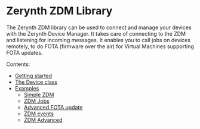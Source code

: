 # Zerynth ZDM Library

The Zerynth ZDM library can be used to connect and manage your devices with the Zerynth Device Manager. It takes care of connecting to the ZDM and listening for incoming messages. It enables you to call jobs on devices remotely, to do FOTA (firmware over the air) for Virtual Machines supporting FOTA updates.

Contents:


* [Getting started](/latest/reference/libs/zerynth/zdm/docs/zdm/)
* [The Device class](/latest/reference/libs/zerynth/zdm/docs/zdm/#the-device-class)
* [Examples](/latest/reference/libs/zerynth/zdm/docs/examples/)
    * [Simple ZDM](/latest/reference/libs/zerynth/zdm/docs/examples/#simple-zdm)
    * [ZDM Jobs](/latest/reference/libs/zerynth/zdm/docs/examples/#zdm-jobs)
    * [Advanced FOTA update](/latest/reference/libs/zerynth/zdm/docs/examples/#fota-updates)
    * [ZDM events](/latest/reference/libs/zerynth/zdm/docs/examples/#zdm_events)
    * [ZDM Advanced](/latest/reference/libs/zerynth/zdm/docs/examples/#zdm_advanced)
